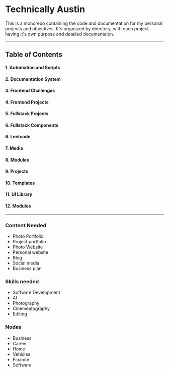 # Technically Austin
This is a monorepo containing the code and documentation for my personal projects and objectives. It's organized by directory, with each project having it's own purpose and detailed documentaion.

---

## Table of Contents
#### 1. Automation and Scripts
#### 2. Documentation System
#### 3. Frontend Challenges
#### 4. Frontend Projects
#### 5. Fullstack Projects
#### 6. Fullstack Components
#### 6. Leetcode
#### 7. Media
#### 8. Modules
#### 9. Projects
#### 10. Templates
#### 11. UI Library
#### 12. Modules

---

### Content Needed
- Photo Portfolio
- Project portfolio
- Photo Website
- Personal website
- Blog
- Social media
- Business plan

### Skills needed
- Software Development
- AI
- Photography
- Cinemeatography
- Editing

### Nodes
- Business
- Career
- Home
- Vehicles
- Finance
- Software







    







